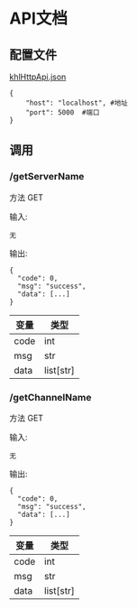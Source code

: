 # API文档

## 配置文件  
[khlHttpApi.json](https://github.com/PlumeIS/khlBot/blob/main/config/khlHttpApi.json)  
  
    {
        "host": "localhost", #地址
        "port": 5000  #端口
    }  
  
## 调用  
  
### /getServerName  
方法 GET  
  
输入:  
  
    无  
  
输出:  
  
    {
      "code": 0,
      "msg": "success",
      "data": [...]
    }  
  
| 变量 | 类型 |
| ---- | ---- |
| code | int |
| msg | str |
| data | list[str] |
  
### /getChannelName  
方法 GET  
  
输入:  
  
    无  
  
输出:  
  
    {
      "code": 0,
      "msg": "success",
      "data": [...]
    }  
  
| 变量 | 类型 |
| ---- | ---- |
| code | int |
| msg | str |
| data | list[str] |
  
